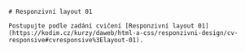 
    # Responzivní layout 01

    Postupujte podle zadání cvičení [Responzivní layout 01](https://kodim.cz/kurzy/daweb/html-a-css/responzivni-design/cv-responsive#cvresponsive%3Elayout-01).
    